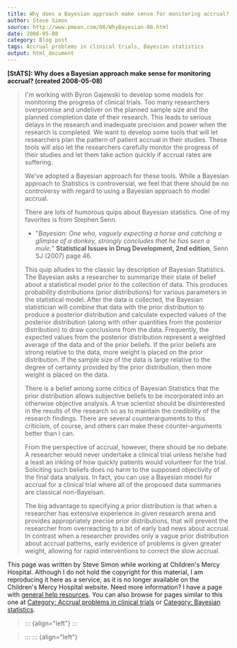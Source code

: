 ```yaml
---
title: Why does a Bayesian approach make sense for monitoring accrual?
author: Steve Simon
source: http://www.pmean.com/08/WhyBayesian-08.html
date: 2008-05-08
category: Blog post
tags: Accrual problems in clinical trials, Bayesian statistics
output: html_document
---
```

**[StATS]: Why does a Bayesian approach make sense
for monitoring accrual? (created 2008-05-08)**

> I\'m working with Byron Gajewski to develop some models for monitoring
> the progress of clinical trials. Too many researchers overpromise and
> undeliver on the planned sample size and the planned completion date
> of their research. This leads to serious delays in the research and
> inadequate precision and power when the research is completed. We want
> to develop some tools that will let researchers plan the pattern of
> patient accrual in their studies. These tools will also let the
> researchers carefully monitor the progress of their studies and let
> them take action quickly if accrual rates are suffering.
>
> We\'ve adopted a Bayesian approach for these tools. While a Bayesian
> approach to Statistics is controversial, we feel that there should be
> no controversy with regard to using a Bayesian approach to model
> accrual.
>
> There are lots of humorous quips about Bayesian statistics. One of my
> favorites is from Stephen Senn.
>
> -   \"*Bayesian: One who, vaguely expecting a horse and catching a
>     glimpse of a donkey, strongly concludes that he has seen a
>     mule.*\" **Statistical Issues in Drug Development, 2nd edition**,
>     Senn SJ (2007) page 46.
>
> This quip alludes to the classic lay description of Bayesian
> Statistics. The Bayesian asks a researcher to summarize their state of
> belief about a statistical model prior to the collection of data. This
> produces probability distributions (prior distributions) for various
> parameters in the statistical model. After the data is collected, the
> Bayesian statistician will combine that data with the prior
> distribution to produce a posterior distribution and calculate
> expected values of the posterior distribution (along with other
> quantities from the posterior distribution) to draw conclusions from
> the data. Frequently, the expected values from the posterior
> distribution represent a weighted average of the data and of the prior
> beliefs. If the prior beliefs are strong relative to the data, more
> weight is placed on the prior distribution. If the sample size of the
> data is large relative to the degree of certainty provided by the
> prior distribution, then more weight is placed on the data.
>
> There is a belief among some critics of Bayesian Statistics that the
> prior distribution allows subjective beliefs to be incorporated into
> an otherwise objective analysis. A true scientist should be
> disinterested in the results of the research so as to maintain the
> credibility of the research findings. There are several
> counterarguments to this criticism, of course, and others can make
> these counter-arguments better than I can.
>
> From the perspective of accrual, however, there should be no debate. A
> researcher would never undertake a clinical trial unless he/she had a
> least an inkling of how quickly patients would volunteer for the
> trial. Soliciting such beliefs does no harm to the supposed
> objectivity of the final data analysis. In fact, you can use a
> Bayesian model for accrual for a clinical trial where all of the
> proposed data summaries are classical non-Bayeisan.
>
> The big advantage to specifying a prior distribution is that when a
> researcher has extensive experience in given research arena and
> provides appropriately precise prior distributions, that will prevent
> the researcher from overreacting to a bit of early bad news about
> accrual. In contrast when a researcher provides only a vague prior
> distribution about accrual patterns, early evidence of problems is
> given greater weight, allowing for rapid interventions to correct the
> slow accrual.

This page was written by Steve Simon while working at Children\'s Mercy
Hospital. Although I do not hold the copyright for this material, I am
reproducing it here as a service, as it is no longer available on the
Children\'s Mercy Hospital website. Need more information? I have a page
with [general help resources](../GeneralHelp.html). You can also browse
for pages similar to this one at [Category: Accrual problems in clinical
trials](../category/AccrualProblems.html) or [Category: Bayesian
statistics](../category/BayesianStatistics.html).

> ::: {align="left"}
> :::
<!---More--->
> :::
> ::: {align="left"}

<!---Do not use
**[StATS]: Why does a Bayesian approach make sense
> ::: {align="left"}
> :::
--->

